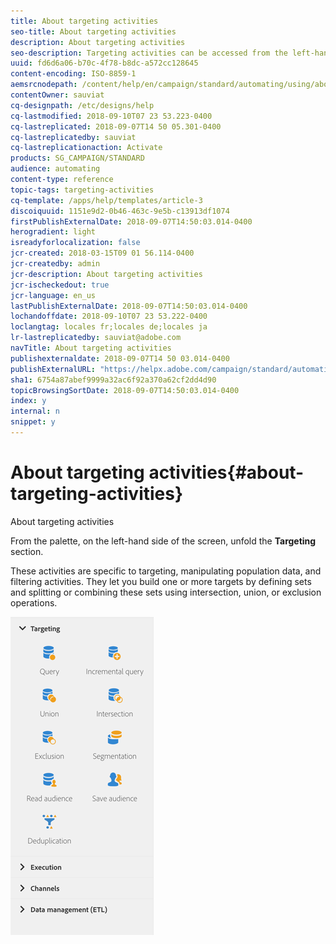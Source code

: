 ```yaml
---
title: About targeting activities
seo-title: About targeting activities
description: About targeting activities
seo-description: Targeting activities can be accessed from the left-hand side of the screen.
uuid: fd6d6a06-b70c-4f78-b8dc-a572cc128645
content-encoding: ISO-8859-1
aemsrcnodepath: /content/help/en/campaign/standard/automating/using/about-targeting-activities
contentOwner: sauviat
cq-designpath: /etc/designs/help
cq-lastmodified: 2018-09-10T07 23 53.223-0400
cq-lastreplicated: 2018-09-07T14 50 05.301-0400
cq-lastreplicatedby: sauviat
cq-lastreplicationaction: Activate
products: SG_CAMPAIGN/STANDARD
audience: automating
content-type: reference
topic-tags: targeting-activities
cq-template: /apps/help/templates/article-3
discoiquuid: 1151e9d2-0b46-463c-9e5b-c13913df1074
firstPublishExternalDate: 2018-09-07T14:50:03.014-0400
herogradient: light
isreadyforlocalization: false
jcr-created: 2018-03-15T09 01 56.114-0400
jcr-createdby: admin
jcr-description: About targeting activities
jcr-ischeckedout: true
jcr-language: en_us
lastPublishExternalDate: 2018-09-07T14:50:03.014-0400
lochandoffdate: 2018-09-10T07 23 53.222-0400
loclangtag: locales fr;locales de;locales ja
lr-lastreplicatedby: sauviat@adobe.com
navTitle: About targeting activities
publishexternaldate: 2018-09-07T14 50 03.014-0400
publishExternalURL: "https://helpx.adobe.com/campaign/standard/automating/using/about-targeting-activities.html"
sha1: 6754a87abef9999a32ac6f92a370a62cf2dd4d90
topicBrowsingSortDate: 2018-09-07T14:50:03.014-0400
index: y
internal: n
snippet: y
---
```


# About targeting activities{#about-targeting-activities}

About targeting activities

From the palette, on the left-hand side of the screen, unfold the **Targeting** section.

These activities are specific to targeting, manipulating population data, and filtering activities. They let you build one or more targets by defining sets and splitting or combining these sets using intersection, union, or exclusion operations.

![](assets/wkf_targeting_activities.png)

